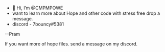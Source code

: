 - 👋 Hi, I’m @CMPMPOWE
- want to learn more about Hope and other code with stress free drop a message.
- discord - 7bouncy#5381

--Pram

<!---
CMPMPOWE/CMPMPOWE is a ✨ special ✨ repository because its `README.md` (this file) appears on your GitHub profile.
You can click the Preview link to take a look at your changes.
---> If you want more of hope files. send a message on my discord.
